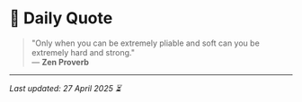 # 📜 Daily Quote

> "Only when you can be extremely pliable and soft can you be extremely hard and strong."  
> — **Zen Proverb**

---

_Last updated: 27 April 2025 ⏳_
